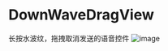 # DownWaveDragView
长按水波纹，拖拽取消发送的语音控件 
 ![image](https://github.com/pingcc/DownWaveDragView/blob/master/images/GIF112.gif?raw=true)
